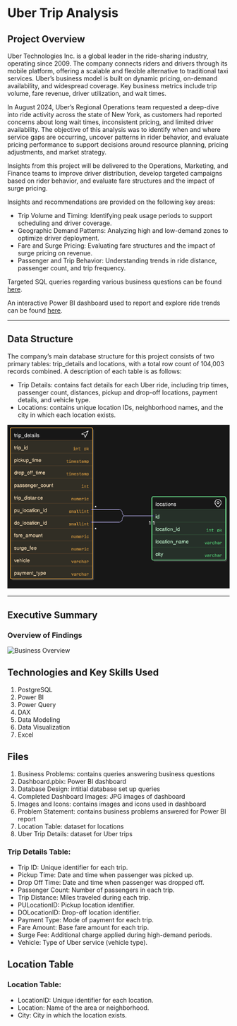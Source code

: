 # Uber Trip Analysis

## Project Overview

Uber Technologies Inc. is a global leader in the ride-sharing industry, operating since 2009. The company connects riders and drivers through its mobile platform, offering a scalable and flexible alternative to traditional taxi services. Uber’s business model is built on dynamic pricing, on-demand availability, and widespread coverage. Key business metrics include trip volume, fare revenue, driver utilization, and wait times.

In August 2024, Uber’s Regional Operations team requested a deep-dive into ride activity across the state of New York, as customers had reported concerns about long wait times, inconsistent pricing, and limited driver availability. The objective of this analysis was to identify when and where service gaps are occurring, uncover patterns in rider behavior, and evaluate pricing performance to support decisions around resource planning, pricing adjustments, and market strategy.

Insights from this project will be delivered to the Operations, Marketing, and Finance teams to improve driver distribution, develop targeted campaigns based on rider behavior, and evaluate fare structures and the impact of surge pricing.

Insights and recommendations are provided on the following key areas:

- Trip Volume and Timing: Identifying peak usage periods to support scheduling and driver coverage.
- Geographic Demand Patterns: Analyzing high and low-demand zones to optimize driver deployment.
- Fare and Surge Pricing: Evaluating fare structures and the impact of surge pricing on revenue.
- Passenger and Trip Behavior: Understanding trends in ride distance, passenger count, and trip frequency.

Targeted SQL queries regarding various business questions can be found [here](Exploratory%20Data%20Analysis.sql).

An interactive Power BI dashboard used to report and explore ride trends can be found [here](Uber%20Trips%20Dashboard.pbix).

---

## Data Structure

The company’s main database structure for this project consists of two primary tables: trip_details and locations, with a total row count of 104,003 records combined. A description of each table is as follows:

- Trip Details: contains fact details for each Uber ride, including trip times, passenger count, distances, pickup and drop-off locations, payment details, and vehicle type.
- Locations: contains unique location IDs, neighborhood names, and the city in which each location exists.

![ERD](Entity%20Relationship%20Diagram.png)

---

## Executive Summary

### Overview of Findings

![Business Overview](Dashboard%20PDFs/Business%20Overview.png)

## Technologies and Key Skills Used

1. PostgreSQL
2. Power BI
3. Power Query
4. DAX
5. Data Modeling
6. Data Visualization
7. Excel

## Files

1. Business Problems: contains queries answering business questions
2. Dashboard.pbix: Power BI dashboard
3. Database Design: intitial database set up queries
4. Completed Dashboard Images: JPG images of dashboard
5. Images and Icons: contains images and icons used in dashboard
6. Problem Statement: contains business problems answered for Power BI report
7. Location Table: dataset for locations
8. Uber Trip Details: dataset for Uber trips



### Trip Details Table:
- Trip ID: Unique identifier for each trip.
- Pickup Time: Date and time when passenger was picked up.
- Drop Off Time: Date and time when passenger was dropped off.
- Passenger Count: Number of passengers in each trip.
- Trip Distance: Miles traveled during each trip.
- PULocationID: Pickup location identifier.
- DOLocationID: Drop-off location identifier.
- Payment Type: Mode of payment for each trip.
- Fare Amount: Base fare amount for each trip.
- Surge Fee: Additional charge applied during high-demand periods.
- Vehicle: Type of Uber service (vehicle type).

## Location Table
  
### Location Table:
- LocationID: Unique identifier for each location.
- Location: Name of the area or neighborhood.
- City: City in which the location exists.

